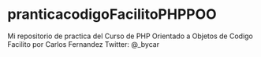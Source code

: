 # pranticacodigoFacilitoPHPPOO
Mi repositorio de practica del Curso de PHP Orientado a Objetos de Codigo Facilito por Carlos Fernandez Twitter: @_bycar
